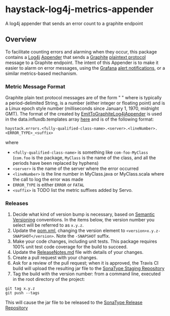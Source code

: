 # haystack-log4j-metrics-appender
A log4j appender that sends an error count to a graphite endpoint

## Overview
To facilitate counting errors and alarming when they occur, this package contains a
[Log4j](https://en.wikipedia.org/wiki/Log4j)
[Appender](https://logging.apache.org/log4j/1.2/apidocs/org/apache/log4j/Appender.html)
that sends a [Graphite](https://graphiteapp.org/)
[plaintext protocol](http://graphite.readthedocs.io/en/latest/feeding-carbon.html#the-plaintext-protocol)
message to a Graphite endpoint. The intent of this Appender is to make it easier to alarm on error messages,
using the [Grafana](https://grafana.com/) [alert notifications](http://docs.grafana.org/alerting/notifications/),
or a similar metrics-based mechanism.

### Metric Message Format
Graphite plain text protocol messages are of the form "<name> <value> <timestamp>" where <name> is typically a
period-delimited String, <value> is a number (either integer or floating point) and <timestamp> is a Linux epoch
style number (milliseconds since January 1, 1970, midnight GMT). The format of the <name> created by
[EmitToGraphiteLog4jAppender](https://github.com/ExpediaDotCom/haystack-log4j-metrics-appender/blob/master/src/main/java/com/expedia/www/haystack/metrics/appenders/log4j/EmitToGraphiteLog4jAppender.java)
is used in the data.influxdb.templates array [here](https://github.com/ExpediaDotCom/haystack/blob/master/deployment/k8s/addons/1.6/monitoring/influxdb.yaml#L91)
and is of the following format:
```
haystack.errors.<fully-qualified-class-name>.<server>.<lineNumber>.<ERROR_TYPE>_<suffix>
```
where 
* `<fully-qualified-class-name>` is something like `com-foo-MyClass` (`com.foo` is the package, `MyClass` is the name
of the class, and all the periods have been replaced by hyphens)
* `<server>` is the name of the server where the error occurred
* `<lineNumber>` is the line number in MyClass.java or MyClass.scala where the call to log the error was made
* `ERROR_TYPE` is either `ERROR` or `FATAL`
* `<suffix>` is TODO list the metric suffixes added by Servo.

### Releases
1. Decide what kind of version bump is necessary, based on [Semantic Versioning](http://semver.org/) conventions.
In the items below, the version number you select will be referred to as `x.y.z`.
2. Update the [pom.xml](https://github.com/ExpediaDotCom/haystack-log4j-metrics-appender/blob/master/pom.xml), changing the
version element to `<version>x.y.z-SNAPSHOT</version>`. Note the `-SNAPSHOT` suffix.
3. Make your code changes, including unit tests. This package requires 100% unit test code coverage for the build to 
succeed.
4. Update the
[ReleaseNotes.md]((https://github.com/ExpediaDotCom/haystack-log4j-metrics-appender/blob/master/ReleaseNotes.md))
file with details of your changes.
5. Create a pull request with your changes.
6. Ask for a review of the pull request; when it is approved, the Travis CI build will upload the resulting jar file
to the [SonaType Staging Repository](https://oss.sonatype.org/#stagingRepositories)
7. Tag the build with the version number: from a command line, executed in the root directory of the project:
```
git tag x.y.z
git push --tags
```
This will cause the jar file to be released to the 
[SonaType Release Repository](https://oss.sonatype.org/#nexus-search;quick~haystack-log4j-metrics-appender)